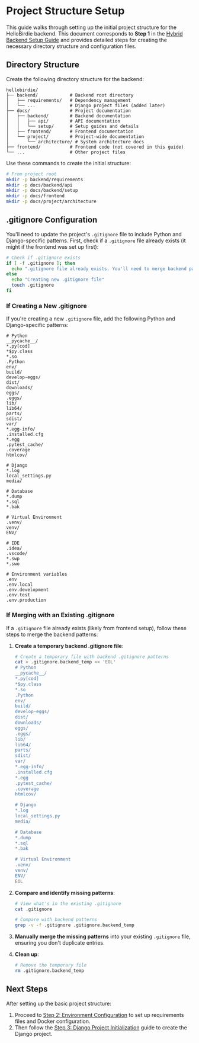 # Project Structure Setup

This guide walks through setting up the initial project structure for the HelloBirdie backend. This document corresponds to **Step 1** in the [Hybrid Backend Setup Guide](../hybrid-backend-setup-guide.md) and provides detailed steps for creating the necessary directory structure and configuration files.

## Directory Structure

Create the following directory structure for the backend:

```
hellobirdie/
├── backend/            # Backend root directory
│   ├── requirements/   # Dependency management
│   └── ...             # Django project files (added later)
├── docs/               # Project documentation
│   ├── backend/        # Backend documentation
│   │   ├── api/        # API documentation
│   │   └── setup/      # Setup guides and details
│   ├── frontend/       # Frontend documentation
│   └── project/        # Project-wide documentation
│       └── architecture/ # System architecture docs
├── frontend/           # Frontend code (not covered in this guide)
└── ...                 # Other project files
```

Use these commands to create the initial structure:

```bash
# From project root
mkdir -p backend/requirements
mkdir -p docs/backend/api
mkdir -p docs/backend/setup
mkdir -p docs/frontend
mkdir -p docs/project/architecture
```

## .gitignore Configuration

You'll need to update the project's `.gitignore` file to include Python and Django-specific patterns. First, check if a `.gitignore` file already exists (it might if the frontend was set up first):

```bash
# Check if .gitignore exists
if [ -f .gitignore ]; then
  echo ".gitignore file already exists. You'll need to merge backend patterns."
else
  echo "Creating new .gitignore file"
  touch .gitignore
fi
```

### If Creating a New .gitignore

If you're creating a new `.gitignore` file, add the following Python and Django-specific patterns:

```
# Python
__pycache__/
*.py[cod]
*$py.class
*.so
.Python
env/
build/
develop-eggs/
dist/
downloads/
eggs/
.eggs/
lib/
lib64/
parts/
sdist/
var/
*.egg-info/
.installed.cfg
*.egg
.pytest_cache/
.coverage
htmlcov/

# Django
*.log
local_settings.py
media/

# Database
*.dump
*.sql
*.bak

# Virtual Environment
.venv/
venv/
ENV/

# IDE
.idea/
.vscode/
*.swp
*.swo

# Environment variables
.env
.env.local
.env.development
.env.test
.env.production
```

### If Merging with an Existing .gitignore

If a `.gitignore` file already exists (likely from frontend setup), follow these steps to merge the backend patterns:

1. **Create a temporary backend .gitignore file**:

   ```bash
   # Create a temporary file with backend .gitignore patterns
   cat > .gitignore.backend_temp << 'EOL'
   # Python
   __pycache__/
   *.py[cod]
   *$py.class
   *.so
   .Python
   env/
   build/
   develop-eggs/
   dist/
   downloads/
   eggs/
   .eggs/
   lib/
   lib64/
   parts/
   sdist/
   var/
   *.egg-info/
   .installed.cfg
   *.egg
   .pytest_cache/
   .coverage
   htmlcov/

   # Django
   *.log
   local_settings.py
   media/

   # Database
   *.dump
   *.sql
   *.bak

   # Virtual Environment
   .venv/
   venv/
   ENV/
   EOL
   ```

2. **Compare and identify missing patterns**:

   ```bash
   # View what's in the existing .gitignore
   cat .gitignore

   # Compare with backend patterns
   grep -v -f .gitignore .gitignore.backend_temp
   ```

3. **Manually merge the missing patterns** into your existing `.gitignore` file, ensuring you don't duplicate entries.

4. **Clean up**:

   ```bash
   # Remove the temporary file
   rm .gitignore.backend_temp
   ```

## Next Steps

After setting up the basic project structure:

1. Proceed to [Step 2: Environment Configuration](./step2-environment-configuration.md) to set up requirements files and Docker configuration.
2. Then follow the [Step 3: Django Project Initialization](./step3-django-project-initialization.md) guide to create the Django project.
